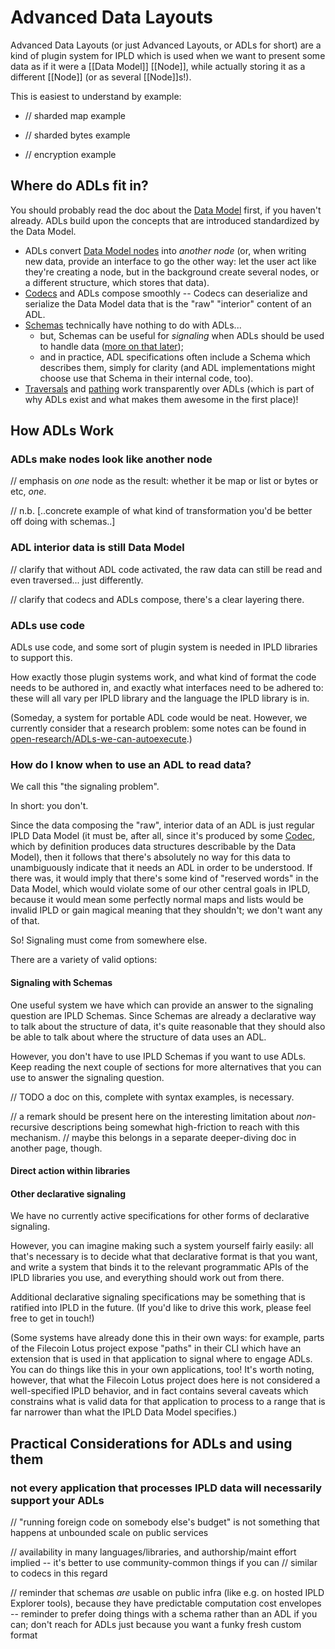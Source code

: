 Advanced Data Layouts
=====================

Advanced Data Layouts (or just Advanced Layouts, or ADLs for short) are a kind of plugin system for IPLD
which is used when we want to present some data as if it were a [[Data Model]] [[Node]],
while actually storing it as a different [[Node]] (or as several [[Node]]s!).

This is easiest to understand by example:

- // sharded map example

- // sharded bytes example

- // encryption example


Where do ADLs fit in?
---------------------

You should probably read the doc about the [Data Model](data-model.md) first, if you haven't already.
ADLs build upon the concepts that are introduced standardized by the Data Model.

- ADLs convert [Data Model nodes](data-model.md#node) into *another node*
  (or, when writing new data, provide an interface to go the other way: let the user act like they're creating a node, but in the background create several nodes, or a different structure, which stores that data).
- [Codecs](codecs.md) and ADLs compose smoothly -- Codecs can deserialize and serialize the Data Model data that is the "raw" "interior" content of an ADL.
- [Schemas](https://specs.ipld.io/schemas/) technically have nothing to do with ADLs...
	- but, Schemas can be useful for _signaling_ when ADLs should be used to handle data ([more on that later](#signaling-with-schemas));
	- and in practice, ADL specifications often include a Schema which describes them, simply for clarity (and ADL implementations might choose use that Schema in their internal code, too).
- [Traversals](traversal.md) and [pathing](pathing.md) work transparently over ADLs (which is part of why ADLs exist and what makes them awesome in the first place)!


How ADLs Work
-------------

### ADLs make nodes look like another node

// emphasis on *one* node as the result: whether it be map or list or bytes or etc, *one*.

// n.b. [..concrete example of what kind of transformation you'd be better off doing with schemas..]

### ADL interior data is still Data Model

// clarify that without ADL code activated, the raw data can still be read and even traversed... just differently.

// clarify that codecs and ADLs compose, there's a clear layering there.

### ADLs use code

ADLs use code, and some sort of plugin system is needed in IPLD libraries to support this.

How exactly those plugin systems work, and what kind of format the code needs to be authored in,
and exactly what interfaces need to be adhered to:
these will all vary per IPLD library and the language the IPLD library is in.

(Someday, a system for portable ADL code would be neat.
However, we currently consider that a research problem:
some notes can be found in [open-research/ADLs-we-can-autoexecute](open-research/ADLs-we-can-autoexecute.md).)

### How do I know when to use an ADL to read data?

We call this "the signaling problem".

In short: you don't.

Since the data composing the "raw", interior data of an ADL is just regular IPLD Data Model
(it must be, after all, since it's produced by some [Codec](codec.md), which by definition produces data structures describable by the Data Model),
then it follows that there's absolutely no way for this data to unambiguously indicate that it needs an ADL in order to be understood.
If there was, it would imply that there's some kind of "reserved words" in the Data Model,
which would violate some of our other central goals in IPLD, because it would mean some perfectly normal maps and lists would be invalid IPLD or gain magical meaning that they shouldn't;
we don't want any of that.

So!  Signaling must come from somewhere else.

There are a variety of valid options:

#### Signaling with Schemas

One useful system we have which can provide an answer to the signaling question are IPLD Schemas.
Since Schemas are already a declarative way to talk about the structure of data,
it's quite reasonable that they should also be able to talk about where the structure of data uses an ADL.

However, you don't have to use IPLD Schemas if you want to use ADLs.
Keep reading the next couple of sections for more alternatives that you can use to answer the signaling question.

// TODO a doc on this, complete with syntax examples, is necessary.

// a remark should be present here on the interesting limitation about *non*-recursive descriptions being somewhat high-friction to reach with this mechanism.
//  maybe this belongs in a separate deeper-diving doc in another page, though.

#### Direct action within libraries


#### Other declarative signaling

We have no currently active specifications for other forms of declarative signaling.

However, you can imagine making such a system yourself fairly easily:
all that's necessary is to decide what that declarative format is that you want,
and write a system that binds it to the relevant programmatic APIs of the IPLD libraries you use,
and everything should work out from there.

Additional declarative signaling specifications may be something that is ratified into IPLD in the future.
(If you'd like to drive this work, please feel free to get in touch!)

(Some systems have already done this in their own ways: for example,
parts of the Filecoin Lotus project expose "paths" in their CLI which have an extension
that is used in that application to signal where to engage ADLs.
You can do things like this in your own applications, too!
It's worth noting, however, that what the Filecoin Lotus project does here is not considered a well-specified IPLD behavior,
and in fact contains several caveats which constrains what is valid data for that application to process to a range that is far narrower than what the IPLD Data Model specifies.)


Practical Considerations for ADLs and using them
-------------------------------------------------

### not every application that processes IPLD data will necessarily support your ADLs

// "running foreign code on somebody else's budget" is not something that happens at unbounded scale on public services

// availability in many languages/libraries, and authorship/maint effort implied -- it's better to use community-common things if you can
// similar to codecs in this regard

// reminder that schemas *are* usable on public infra (like e.g. on hosted IPLD Explorer tools), because they have predictable computation cost envelopes -- reminder to prefer doing things with a schema rather than an ADL if you can; don't reach for ADLs just because you want a funky fresh custom format
